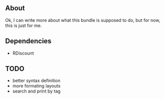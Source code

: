 ## About

Ok, I can write more about what this bundle is supposed to do, but for now, this is just for me.

## Dependencies

* RDiscount

## TODO
* better syntax definition
* more formating layouts
* search and print by tag       